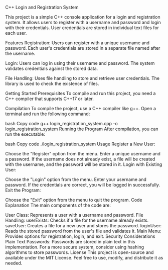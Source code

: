 C++ Login and Registration System



This project is a simple C++ console application for a login and registration system. It allows users to register with a username and password and login with their credentials. User credentials are stored in individual text files for each user.

Features
Registration: Users can register with a unique username and password. Each user's credentials are stored in a separate file named after the username.

Login: Users can log in using their username and password. The system validates credentials against the stored data.

File Handling: Uses file handling to store and retrieve user credentials. The <filesystem> library is used to check the existence of files.

Getting Started
Prerequisites
To compile and run this project, you need a C++ compiler that supports C++17 or later.

Compilation
To compile the project, use a C++ compiler like g++. Open a terminal and run the following command:

bash
Copy code
g++ login_registration_system.cpp -o login_registration_system
Running the Program
After compilation, you can run the executable:

bash
Copy code
./login_registration_system
Usage
Register a New User:

Choose the "Register" option from the menu.
Enter a unique username and a password.
If the username does not already exist, a file will be created with the username, and the password will be stored in it.
Login with Existing User:

Choose the "Login" option from the menu.
Enter your username and password.
If the credentials are correct, you will be logged in successfully.
Exit the Program:

Choose the "Exit" option from the menu to quit the program.
Code Explanation
The main components of the code are:

User Class: Represents a user with a username and password.
File Handling:
userExists: Checks if a file for the username already exists.
saveUser: Creates a file for a new user and stores the password.
loginUser: Reads the stored password from the user's file and validates it.
Main Menu: Provides options for registration, login, and exit.
Security Considerations
Plain Text Passwords: Passwords are stored in plain text in this implementation. For a more secure system, consider using hashing algorithms to store passwords.
License
This project is open-source and available under the MIT License. Feel free to use, modify, and distribute it as needed.
